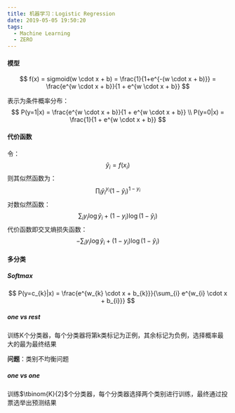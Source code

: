 ```yaml
---
title: 机器学习：Logistic Regression
date: 2019-05-05 19:50:20
tags:
  - Machine Learning
  - ZERO
---
```


#### 模型

$$
f(x) = sigmoid(w \cdot x + b) = \frac{1}{1+e^{-(w \cdot x + b)}} = \frac{e^{w \cdot x + b}}{1 + e^{w \cdot x + b}}
$$

表示为条件概率分布：
$$
P(y=1|x) = \frac{e^{w \cdot x + b}}{1 + e^{w \cdot x + b}} \\
P(y=0|x) = \frac{1}{1 + e^{w \cdot x + b}}
$$

#### 代价函数

令：
$$
\hat{y}_{i} = f(x_{i})
$$
则其似然函数为：
$$
\prod_{i}{\hat{y}_{i}^{y_{i}}(1-\hat{y}_{i})^{1-y_{i}}}
$$
对数似然函数：
$$
\sum_{i} y_{i} \log \hat{y}_{i} + (1-y_{i}) \log (1-\hat{y}_{i})
$$
代价函数即交叉熵损失函数：
$$
-\sum_{i} y_{i} \log \hat{y}_{i} + (1-y_{i}) \log (1-\hat{y}_{i})
$$

#### 多分类

##### Softmax

$$
P(y=c_{k}|x) = \frac{e^{w_{k} \cdot x + b_{k}}}{\sum_{i} e^{w_{i} \cdot x + b_{i}}}
$$

##### one vs rest

训练K个分类器，每个分类器将第k类标记为正例，其余标记为负例，选择概率最大的最为最终结果

**问题**：类别不均衡问题

##### one vs one

训练$\tbinom{K}{2}$个分类器，每个分类器选择两个类别进行训练，最终通过投票选举出预测结果